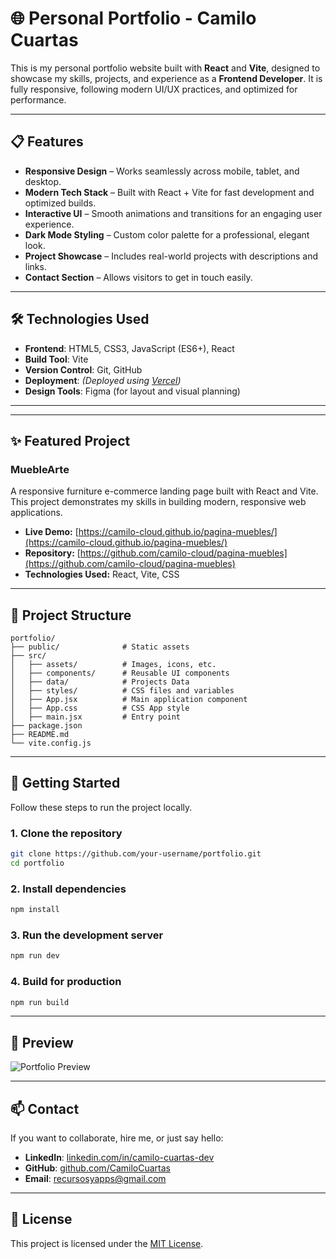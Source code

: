 # 🌐 Personal Portfolio - Camilo Cuartas

This is my personal portfolio website built with **React** and **Vite**, designed to showcase my skills, projects, and experience as a **Frontend Developer**. It is fully responsive, following modern UI/UX practices, and optimized for performance.

---

## 📋 Features

- **Responsive Design** – Works seamlessly across mobile, tablet, and desktop.
- **Modern Tech Stack** – Built with React + Vite for fast development and optimized builds.
- **Interactive UI** – Smooth animations and transitions for an engaging user experience.
- **Dark Mode Styling** – Custom color palette for a professional, elegant look.
- **Project Showcase** – Includes real-world projects with descriptions and links.
- **Contact Section** – Allows visitors to get in touch easily.

---

## 🛠️ Technologies Used

- **Frontend**: HTML5, CSS3, JavaScript (ES6+), React
- **Build Tool**: Vite
- **Version Control**: Git, GitHub
- **Deployment**: *(Deployed using [Vercel](https://vercel.com))*
- **Design Tools**: Figma (for layout and visual planning)

---

---

## ✨ Featured Project

### MuebleArte

A responsive furniture e-commerce landing page built with React and Vite. This project demonstrates my skills in building modern, responsive web applications.

-   **Live Demo:** [https://camilo-cloud.github.io/pagina-muebles/](https://camilo-cloud.github.io/pagina-muebles/)
-   **Repository:** [https://github.com/camilo-cloud/pagina-muebles](https://github.com/camilo-cloud/pagina-muebles)
-   **Technologies Used:** React, Vite, CSS

---


## 📂 Project Structure

```
portfolio/
├── public/              # Static assets
├── src/
│   ├── assets/          # Images, icons, etc.
│   ├── components/      # Reusable UI components
│   ├── data/            # Projects Data
│   ├── styles/          # CSS files and variables
│   ├── App.jsx          # Main application component
│   ├── App.css          # CSS App style
│   ├── main.jsx         # Entry point
├── package.json
├── README.md
└── vite.config.js
```

---

## 🚀 Getting Started

Follow these steps to run the project locally.

### 1. Clone the repository
```bash
git clone https://github.com/your-username/portfolio.git
cd portfolio
```

### 2. Install dependencies
```bash
npm install
```

### 3. Run the development server
```bash
npm run dev
```

### 4. Build for production
```bash
npm run build
```

---

## 📸 Preview

![Portfolio Preview](./assets/images/aboutMe1_optimized.jpg)

---

## 📫 Contact

If you want to collaborate, hire me, or just say hello:

- **LinkedIn**: [linkedin.com/in/camilo-cuartas-dev](https://www.linkedin.com/in/camilo-cuartas-dev/)
- **GitHub**: [github.com/CamiloCuartas](https://github.com/CamiloCuartas)
- **Email**: [recursosyapps@gmail.com](mailto:recursosyapps@gmail.com)

---

## 📝 License

This project is licensed under the [MIT License](LICENSE).
